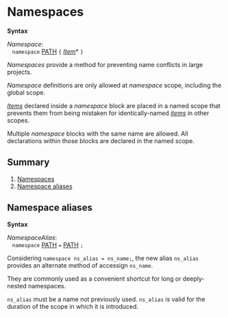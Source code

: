 # Namespaces

<div style="background-color: rgba(255, 255, 255, 0.15);">
<strong>Syntax</strong>

*Namespace*: <br />
 &nbsp;&nbsp; `namespace` [PATH](../lexical_structure/identifiers.md) `{` [*Item*](./items.md)\* `}`
</div>

*Namespaces* provide a method for preventing name conflicts in large projects.

*Namespace* definitions are only allowed at *namespace* scope, including the global scope. 

[*Items*](./items.md) declared inside a *namespace* block are placed in a named scope that prevents them from being mistaken for identically-named [*items*](./items.md) in other scopes.

Multiple *namespace* blocks with the same name are allowed. All declarations within those blocks are declared in the named scope.

## Summary

 1. [Namespaces](#namespaces)
 2. [Namespace aliases](#namespace-aliases)

## Namespace aliases

<div style="background-color: rgba(255, 255, 255, 0.15);">
<strong>Syntax</strong>

*NamespaceAlias*: <br />
 &nbsp;&nbsp; `namespace` [PATH](../lexical_structure/identifiers.md) `=` [PATH](../lexical_structure/identifiers.md) `;`
</div>

Considering `namespace ns_alias = ns_name;`, the new alias `ns_alias` provides an alternate method of accessign `ns_name`.

They are commonly used as a convenient shortcut for long or deeply-nested namespaces.

`ns_alias` must be a name not previously used. `ns_alias` is valid for the duration of the scope in which it is introduced. 
